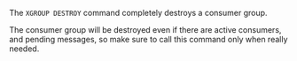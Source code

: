 The `XGROUP DESTROY` command completely destroys a consumer group.

The consumer group will be destroyed even if there are active consumers, and pending messages, so make sure to call this command only when really needed.
